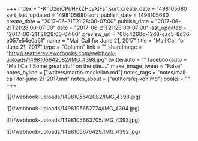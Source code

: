 +++
index = "-KnD2mCPbHFkZHcyXlFs"
sort_create_date = 1498105680
sort_last_updated = 1498105680
sort_publish_date = 1498105680
create_date = "2017-06-21T21:28:00-07:00"
publish_date = "2017-06-21T21:28:00-07:00"
date = "2017-06-21T21:28:00-07:00"
last_updated = "2017-06-21T21:28:00-07:00"
preview_url = "08c4260c-12d8-cac5-8d36-e057e54e0a61"
name = "Mail Call for June 21, 2017"
title = "Mail Call for June 21, 2017"
type = "Column"
link = ""
shareimage = "http://seattlereviewofbooks.com/webhook-uploads/1498105642082/IMG_4398.jpg"
twitterauto = ""
facebookauto = "Mail Call! Some great stuff on the site...."
make_image_tweet = "False"
notes_byline = ["writers/martin-mcclellan.md"]
notes_tags = "notes/mail-call-for-june-21-2017.md"
notes_about = ["authors/ej-koh.md"]
books = ""
+++
<p class="image">![](/webhook-uploads/1498105642082/IMG_4398.jpg)</p>
<p class="image">![](/webhook-uploads/1498105652774/IMG_4394.jpg)</p>
<p class="image">![](/webhook-uploads/1498105663705/IMG_4393.jpg)</p>
<p class="image">![](/webhook-uploads/1498105676429/IMG_4392.jpg)</p>